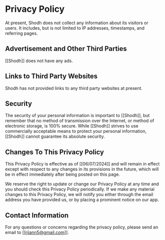 # Privacy Policy
At present, Shodh does not collect any information about its visitors or users. It includes, but is not limited to IP addresses, timestamps, and referring pages.

## Advertisement and Other Third Parties
[[Shodh]] does not have any ads.

## Links to Third Party Websites
Shodh has not provided links to any third party websites at present.

## Security
The security of your personal information is important to [[Shodh]], but remember that no method of transmission over the Internet, or method of electronic storage, is 100% secure. While [[Shodh]] strives to use commercially acceptable means to protect your personal information, [[Shodh]] cannot guarantee its absolute security.

## Changes To This Privacy Policy
This Privacy Policy is effective as of [[06/07/2024]] and will remain in effect except with respect to any changes in its provisions in the future, which will be in effect immediately after being posted on this page.

We reserve the right to update or change our Privacy Policy at any time and you should check this Privacy Policy periodically. If we make any material changes to this Privacy Policy, we will notify you either through the email address you have provided us, or by placing a prominent notice on our app.


## Contact Information

For any questions or concerns regarding the privacy policy, please send an email to [[rijann5@gmail.com]].
